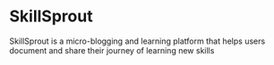 # SkillSprout
SkillSprout is a micro-blogging and learning platform that helps users document and share their journey of learning new skills
